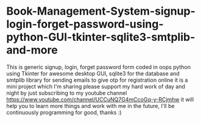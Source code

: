 # Book-Management-System-signup-login-forget-password-using-python-GUI-tkinter-sqlite3-smtplib-and-more

This is generic signup, login, forget password form coded in oops python using
Tkinter for awesome desktop GUI, 
sqlite3 for the database and 
smtplib library for sending emails to give otp for registration online
it is a mini project which I'm sharing please support my hard work of day and night by 
just subscribing to my youtube channel https://www.youtube.com/channel/UCCuNQ7G4mCcoGq-y-RCjmhw 
it will help you to learn more things and work with me in the future, 
I'll be continuously programming for good,  thanks :)
